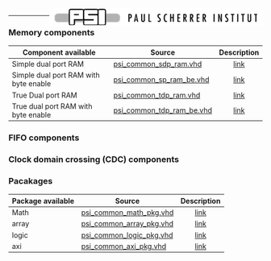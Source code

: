 <img align="right" src="doc/psi_logo.png">

***

### Memory components

Component available                     | Source                                                      | Description
----------------------------------------|-------------------------------------------------------------|:-------------------------------------------:
Simple dual port RAM 										| [psi_common_sdp_ram.vhd](hdl/psi_common_sdp_ram.vhd)	 		 	| [link](doc/ch3_memories/ch3_1_sdp_ram.md)  
Simple dual port RAM with byte enable  	| [psi_common_sp_ram_be.vhd](hdl/psi_common_sp_ram_be.vhd)    | [link](doc/ch3_memories/ch3_2_sp_ram_be.md)  
True Dual port RAM  										| [psi_common_tdp_ram.vhd](hdl/psi_common_tdp_ram.vhd)	  		| [link](doc/ch3_memories/ch3_3_tdp_ram.md)    
True dual port RAM with byte enable  		| [psi_common_tdp_ram_be.vhd](hdl/psi_common_tdp_ram_be.vhd)	| [link](doc/ch3_memories/ch3_4_tdp_ram_be.md)    

### FIFO components

### Clock domain crossing (CDC) components

### Pacakages

Package available   | 									Source                                    | Description
--------------------|-------------------------------------------------------------|:----------------------------------------:
Math  							| [psi_common_math_pkg.vhd](hdl/psi_common_math_pkg.vhd)	 		| [link](doc/ch2_packages/ch2_packages.md)  
array 							| [psi_common_array_pkg.vhd](hdl/psi_common_array_pkg.vhd)    | [link](doc/ch2_packages/ch2_packages.md)  
logic								| [psi_common_logic_pkg.vhd](hdl/psi_common_logic_pkg.vhd)	  | [link](doc/ch2_packages/ch2_packages.md)     
axi 							  | [psi_common_axi_pkg.vhd](hdl/psi_common_axi_pkg.vhd)				| [link](doc/ch2_packages/ch2_packages.md)
